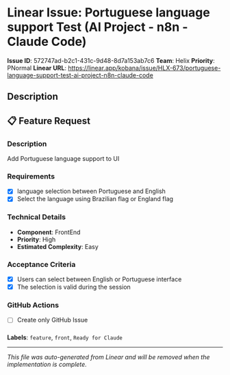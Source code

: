 # Linear Issue: Portuguese language support Test (AI Project - n8n - Claude Code)

**Issue ID**: 572747ad-b2c1-431c-9d48-8d7a153ab7c6
**Team**: Helix
**Priority**: PNormal
**Linear URL**: https://linear.app/kobana/issue/HLX-673/portuguese-language-support-test-ai-project-n8n-claude-code

## Description
## 📋 Feature Request

### Description

Add Portuguese language support to UI

### Requirements

- [X] language selection between Portuguese and English
- [X] Select the language using Brazilian flag or England flag

### Technical Details

* **Component**: FrontEnd
* **Priority**: High
* **Estimated Complexity**: Easy

### Acceptance Criteria

- [X] Users can select between English or Portuguese interface
- [X] The selection is valid during the session

### GitHub Actions

- [ ] Create only GitHub Issue

### 

**Labels**: `feature`, `front`, `Ready for Claude`

---
*This file was auto-generated from Linear and will be removed when the implementation is complete.*
